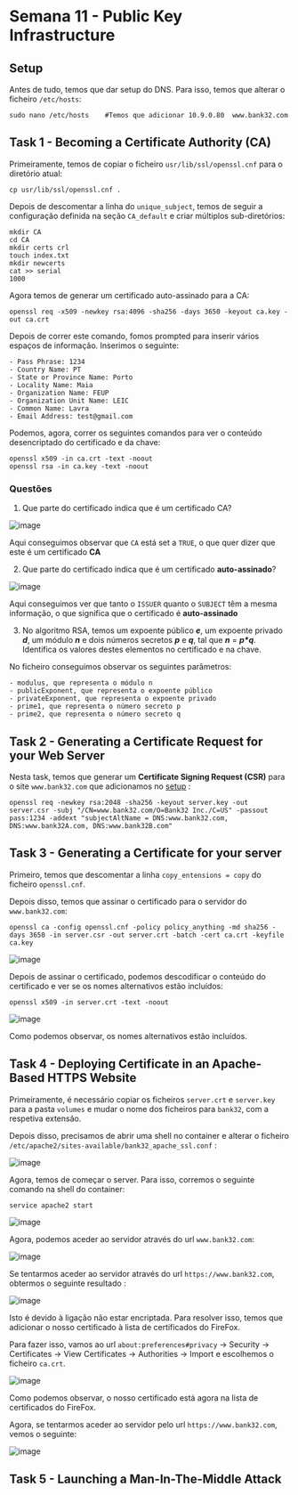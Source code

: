 # Semana 11 - Public Key Infrastructure

## Setup

Antes de tudo, temos que dar setup do DNS. Para isso, temos que alterar o ficheiro `/etc/hosts`:

```shell
sudo nano /etc/hosts    #Temos que adicionar 10.9.0.80  www.bank32.com
```

## Task 1 - Becoming a Certificate Authority (CA)

Primeiramente, temos de copiar o ficheiro `usr/lib/ssl/openssl.cnf` para o diretório atual:

```shell
cp usr/lib/ssl/openssl.cnf .
```

Depois de descomentar a linha do `unique_subject`, temos de seguir a configuração definida na seção `CA_default` e criar múltiplos sub-diretórios:

```shell
mkdir CA
cd CA
mkdir certs crl
touch index.txt
mkdir newcerts
cat >> serial
1000
```

Agora temos de generar um certificado auto-assinado para a CA:

```shell
openssl req -x509 -newkey rsa:4096 -sha256 -days 3650 -keyout ca.key -out ca.crt
```

Depois de correr este comando, fomos prompted para inserir vários espaços de informação. Inserimos o seguinte:

    - Pass Phrase: 1234
    - Country Name: PT
    - State or Province Name: Porto
    - Locality Name: Maia
    - Organization Name: FEUP
    - Organization Unit Name: LEIC
    - Common Name: Lavra
    - Email Address: test@gmail.com


Podemos, agora, correr os seguintes comandos para ver o conteúdo desencriptado do certificado e da chave:

```shell
openssl x509 -in ca.crt -text -noout
openssl rsa -in ca.key -text -noout
```

### Questões

1. Que parte do certificado indica que é um certificado CA?

![image](./images/ca_certificate.png)

Aqui conseguimos observar que `CA` está set a `TRUE`, o que quer dizer que este é um certificado **CA**

2. Que parte do certificado indica que é um certificado **auto-assinado**?

![image](./images/auto-signed.png)

Aqui conseguimos ver que tanto o `ISSUER` quanto o `SUBJECT` têm a mesma informação, o que significa que o certificado é **auto-assinado**

3. No algoritmo RSA, temos um expoente público ***e***, um expoente privado ***d***, um módulo ***n*** e dois números secretos ***p*** e ***q***, tal que ***n*** = ***p\*q***. Identifica os valores destes elementos no certificado e na chave.

No ficheiro conseguimos observar os seguintes parâmetros:

    - modulus, que representa o módulo n
    - publicExponent, que representa o expoente público
    - privateExponent, que representa o expoente privado
    - prime1, que representa o número secreto p
    - prime2, que representa o número secreto q

## Task 2 - Generating a Certificate Request for your Web Server

Nesta task, temos que generar um **Certificate Signing Request (CSR)** para o site `www.bank32.com` que adicionamos no [setup](#setup) :

```shell
openssl req -newkey rsa:2048 -sha256 -keyout server.key -out server.csr -subj "/CN=www.bank32.com/O=Bank32 Inc./C=US" -passout pass:1234 -addext "subjectAltName = DNS:www.bank32.com, DNS:www.bank32A.com, DNS:www.bank32B.com"
```

## Task 3 - Generating a Certificate for your server

Primeiro, temos que descomentar a linha `copy_entensions = copy` do ficheiro `openssl.cnf`.

Depois disso, temos que assinar o certificado para o servidor do `www.bank32.com`:

```shell
openssl ca -config openssl.cnf -policy policy_anything -md sha256 -days 3650 -in server.csr -out server.crt -batch -cert ca.crt -keyfile ca.key
```

![image](./images/bank32key.png)


Depois de assinar o certificado, podemos descodificar o conteúdo do certificado e ver se os nomes alternativos estão incluídos:

```shell
openssl x509 -in server.crt -text -noout
```

![image](./images/alternativenames.png)

Como podemos observar, os nomes alternativos estão incluídos.

## Task 4 - Deploying Certificate in an Apache-Based HTTPS Website

Primeiramente, é necessário copiar os ficheiros `server.crt` e `server.key` para a pasta `volumes` e mudar o nome dos ficheiros para `bank32`, com a respetiva extensão.

Depois disso, precisamos de abrir uma shell no container e alterar o ficheiro `/etc/apache2/sites-available/bank32_apache_ssl.conf` :

![image](./images/apachessl.png)

Agora, temos de começar o server. Para isso, corremos o seguinte comando na shell do container:

```shell
service apache2 start
```

![image](./images/apachestart.png)

Agora, podemos aceder ao servidor através do url `www.bank32.com`: 

![image](./images/serverinsecure.png)

Se tentarmos aceder ao servidor através do url `https://www.bank32.com`, obtermos o seguinte resultado : 

![image](./images/httpswarning.png)

Isto é devido à ligação não estar encriptada. Para resolver isso, temos que adicionar o nosso certificado à lista de certificados do FireFox.

Para fazer isso, vamos ao url `about:preferences#privacy` -> Security -> Certificates -> View Certificates -> Authorities -> Import e escolhemos o ficheiro `ca.crt`.

![image](./images/lavraftw.png)

Como podemos observar, o nosso certificado está agora na lista de certificados do FireFox.

Agora, se tentarmos aceder ao servidor pelo url `https://www.bank32.com`, vemos o seguinte:

![image](./images/serversecure.png)

## Task 5 - Launching a Man-In-The-Middle Attack

